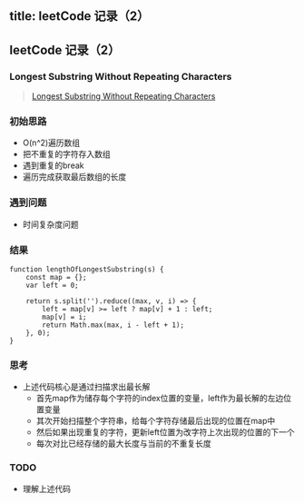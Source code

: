 title: leetCode 记录（2）
---
## leetCode 记录（2）

### Longest Substring Without Repeating Characters
> [Longest Substring Without Repeating Characters](https://leetcode.com/problems/longest-substring-without-repeating-characters)

### 初始思路

* O(n^2)遍历数组
* 把不重复的字符存入数组
* 遇到重复的break
* 遍历完成获取最后数组的长度

### 遇到问题

* 时间复杂度问题

### 结果
	function lengthOfLongestSubstring(s) {
	    const map = {};
	    var left = 0;
	    
	    return s.split('').reduce((max, v, i) => {
	        left = map[v] >= left ? map[v] + 1 : left;
	        map[v] = i;
	        return Math.max(max, i - left + 1);
	    }, 0);
	}

### 思考
* 上述代码核心是通过扫描求出最长解
	* 首先map作为储存每个字符的index位置的变量，left作为最长解的左边位置变量
	* 其次开始扫描整个字符串，给每个字符存储最后出现的位置在map中
	* 然后如果出现重复的字符，更新left位置为改字符上次出现的位置的下一个
	* 每次对比已经存储的最大长度与当前的不重复长度

### TODO

* 理解上述代码